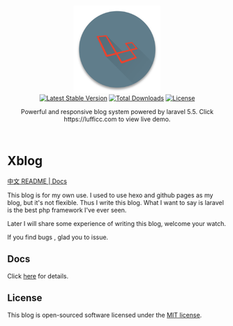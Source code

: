 <p align="center">
  <img src="https://github.com/lufficc/images/blob/master/Xblog/logo.png" alt="Xblog: responsive and powerful!" width="200">
  <br>
  <a href="https://packagist.org/packages/lufficc/xblog"><img src="https://poser.pugx.org/lufficc/xblog/v/stable.svg" alt="Latest Stable Version"></a>
  <a href="https://packagist.org/packages/lufficc/xblog"><img src="https://poser.pugx.org/lufficc/xblog/downloads.svg" alt="Total Downloads"></a>
  <a href="https://packagist.org/packages/lufficc/xblog"><img src="https://poser.pugx.org/lufficc/xblog/license.svg" alt="License"></a>

</p>
<p align="center">Powerful and responsive blog system powered by laravel 5.5. Click https://lufficc.com to view live demo.</p>
<br>

# Xblog

[中文 README ](README_zh.md)|[ Docs ](https://lufficc.com/blog/how-to-install-my-blog)

This blog is for my own use. I used to use hexo and github pages as my blog, but it's not flexible. Thus I write this
blog. What I want to say is laravel is the best php framework I've ever seen.

Later I will share some experience of writing this blog, welcome your watch.

If you find bugs , glad you to issue.


## Docs

Click [here](https://lufficc.com/blog/how-to-install-my-blog) for details.

## License

This blog is open-sourced software licensed under the [MIT license](http://opensource.org/licenses/MIT).
